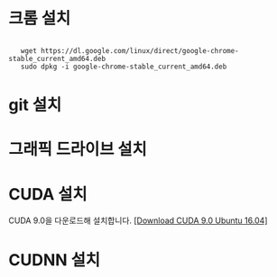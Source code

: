
# 크롬 설치
<code>
   wget https://dl.google.com/linux/direct/google-chrome-stable_current_amd64.deb   
   sudo dpkg -i google-chrome-stable_current_amd64.deb
</code>

# git 설치

   
# 그래픽 드라이브 설치
   

# CUDA 설치   

CUDA 9.0을 다운로드해 설치합니다.  [[Download CUDA 9.0 Ubuntu 16.04]](
https://developer.nvidia.com/cuda-90-download-archive?target_os=Linux&target_arch=x86_64&target_distro=Ubuntu&target_version=1604&target_type=deblocal)

# CUDNN 설치

# 
